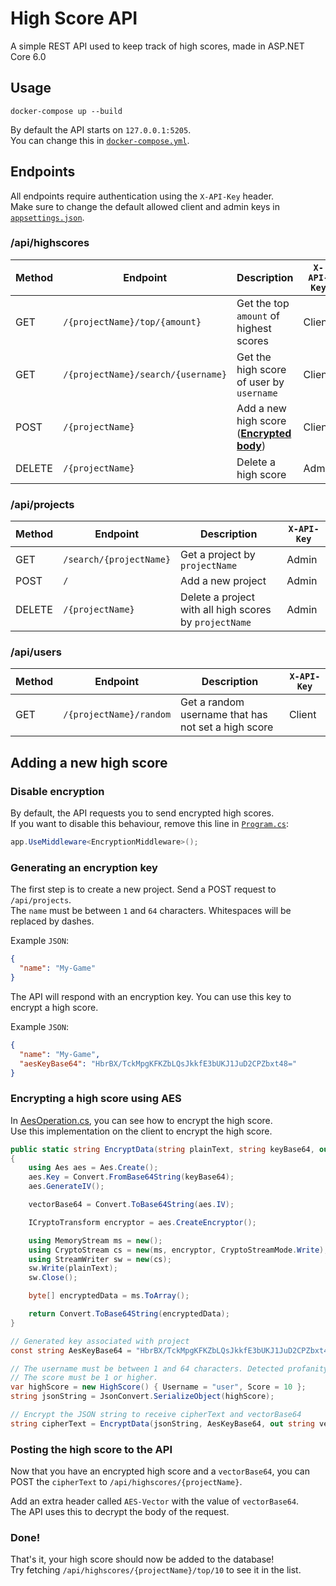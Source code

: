 # High Score API

A simple REST API used to keep track of high scores, made in ASP.NET Core 6.0

## Usage

```
docker-compose up --build
```

By default the API starts on `127.0.0.1:5205`.  
You can change this in [`docker-compose.yml`](./docker-compose.yml).

## Endpoints

All endpoints require authentication using the `X-API-Key` header.  
Make sure to change the default allowed client and admin keys in [`appsettings.json`](./HighScoreAPI/appsettings.json).

### **/api/highscores**

| Method | Endpoint                           | Description                                                           | `X-API-Key` |
| ------ | ---------------------------------- | --------------------------------------------------------------------- | ----------- |
| GET    | `/{projectName}/top/{amount}`      | Get the top `amount` of highest scores                                | Client      |
| GET    | `/{projectName}/search/{username}` | Get the high score of user by `username`                              | Client      |
| POST   | `/{projectName}`                   | Add a new high score ([**Encrypted body**](#adding-a-new-high-score)) | Client      |
| DELETE | `/{projectName}`                   | Delete a high score                                                   | Admin       |

### **/api/projects**

| Method | Endpoint                | Description                                            | `X-API-Key` |
| ------ | ----------------------- | ------------------------------------------------------ | ----------- |
| GET    | `/search/{projectName}` | Get a project by `projectName`                         | Admin       |
| POST   | `/`                     | Add a new project                                      | Admin       |
| DELETE | `/{projectName}`        | Delete a project with all high scores by `projectName` | Admin       |

### **/api/users**

| Method | Endpoint                | Description                                         | `X-API-Key` |
| ------ | ----------------------- | --------------------------------------------------- | ----------- |
| GET    | `/{projectName}/random` | Get a random username that has not set a high score | Client      |

## Adding a new high score

### Disable encryption

By default, the API requests you to send encrypted high scores.  
If you want to disable this behaviour, remove this line in [`Program.cs`](./HighScoreAPI/Program.cs):

```cs
app.UseMiddleware<EncryptionMiddleware>();
```

### Generating an encryption key

The first step is to create a new project. Send a POST request to `/api/projects`.  
The `name` must be between `1` and `64` characters. Whitespaces will be replaced by dashes.

Example `JSON`:

```json
{
  "name": "My-Game"
}
```

The API will respond with an encryption key. You can use this key to encrypt a high score.

Example `JSON`:

```json
{
  "name": "My-Game",
  "aesKeyBase64": "HbrBX/TckMpgKFKZbLQsJkkfE3bUKJ1JuD2CPZbxt48="
}
```

### Encrypting a high score using AES

In [AesOperation.cs](./HighScoreAPI/Encryption/AesOperation.cs), you can see how to encrypt the high score.  
Use this implementation on the client to encrypt the high score.

```cs
public static string EncryptData(string plainText, string keyBase64, out string vectorBase64)
{
    using Aes aes = Aes.Create();
    aes.Key = Convert.FromBase64String(keyBase64);
    aes.GenerateIV();

    vectorBase64 = Convert.ToBase64String(aes.IV);

    ICryptoTransform encryptor = aes.CreateEncryptor();

    using MemoryStream ms = new();
    using CryptoStream cs = new(ms, encryptor, CryptoStreamMode.Write);
    using StreamWriter sw = new(cs);
    sw.Write(plainText);
    sw.Close();

    byte[] encryptedData = ms.ToArray();

    return Convert.ToBase64String(encryptedData);
}
```

```cs
// Generated key associated with project
const string AesKeyBase64 = "HbrBX/TckMpgKFKZbLQsJkkfE3bUKJ1JuD2CPZbxt48=";

// The username must be between 1 and 64 characters. Detected profanity will be removed from the name.
// The score must be 1 or higher.
var highScore = new HighScore() { Username = "user", Score = 10 };
string jsonString = JsonConvert.SerializeObject(highScore);

// Encrypt the JSON string to receive cipherText and vectorBase64
string cipherText = EncryptData(jsonString, AesKeyBase64, out string vectorBase64);
```

### Posting the high score to the API

Now that you have an encrypted high score and a `vectorBase64`, you can POST the `cipherText` to `/api/highscores/{projectName}`.

Add an extra header called `AES-Vector` with the value of `vectorBase64`.  
The API uses this to decrypt the body of the request.

### Done!

That's it, your high score should now be added to the database!  
Try fetching `/api/highscores/{projectName}/top/10` to see it in the list.
